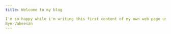 ```yaml
---
title: Welcome to my blog

I'm so happy while i'm writing this first content of my own web page using github pages. hope to see more content from this feature. 
Bye-Vakeesan
---
```


